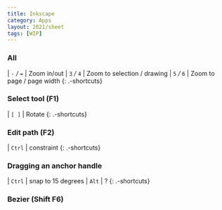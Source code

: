 ```yaml
---
title: Inkscape
category: Apps
layout: 2021/sheet
tags: [WIP]
---
```


### All

| `-` _/_ `=` | Zoom in/out
| `3` _/_ `4` | Zoom to selection / drawing
| `5` _/_ `6` | Zoom to page / page width
{: .-shortcuts}

### Select tool (F1)

| `[ ]` | Rotate
{: .-shortcuts}

### Edit path (F2)

| `Ctrl` | constraint
{: .-shortcuts}

### Dragging an anchor handle

| `Ctrl` | snap to 15 degrees
| `Alt` | ?
{: .-shortcuts}

### Bezier (Shift F6)
